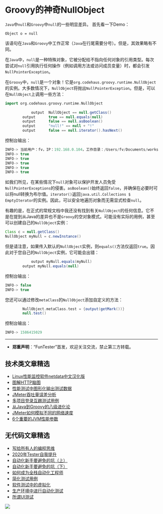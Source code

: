 # Groovy的神奇NullObject



`Java`中`null`和`Groovy`中`null`的一些明显差异。 首先看一下Demo：

`Object o = null`

该语句在`Java`和`Groovy`中工作正常（`Java`在行尾需要分号）。但是，其效果略有不同。

在`Java`中，`null`是一种特殊对象，它被分配给不指向任何对象的引用类型。每次尝试对`null`引用执行任何操作（例如调用方法或访问成员变量）时，都会引发`NullPointerException`。

在`Groovy`中，`null`是一个对象！它是`org.codehaus.groovy.runtime.NullObject`的实例。大多数情况下，`NullObject`将抛出`NullPointerException`。但是，可以在`NullObject`上调用一些方法：


```Groovy
import org.codehaus.groovy.runtime.NullObject
 
			output	NullObject == null.getClass()
        output		true == null.equals(null)
        output		false == null.asBoolean()
        output		"null!" == null + "!"
        output		false == null.iterator().hasNext()
```

控制台输出：


```Groovy
INFO-> 当前用户：fv，IP：192.168.0.104，工作目录：/Users/fv/Documents/workspace/fun/,系统编码格式:UTF-8,系统Mac OS X版本:10.15.4
INFO-> true
INFO-> true
INFO-> true
INFO-> true
INFO-> true

```

如我们所见，在某些情况下`null`对象可以保护开发人员免受`NullPointerExceptions`的侵害。`asBoolean()`始终返回`false`，并确保在必要时可以将null转换为布尔值。`iterator()`返回`java.util.Collections $ EmptyIterator`的实例。因此，可以安全地遍历对象而无需显式检查`null`。

有趣的是，在正式的常规文档中我还没有找到有关`NullObject`的任何信息。它不是在提到从Java的差异也不是`Groovy`的空对象模式。可能没有实际的用例，甚至可以创建自己的`NullObject`实例：

```Groovy
Class c = null.getClass()
NullObject myNull = c.newInstance()
```

但是请注意，如果传入默认的`NullObject`实例，则`equals()`方法仅返回`true`。因此对于您自己的`NullObject`实例，它可能会出错：

```Groovy
			output myNull.equals(myNull)
        output myNull.equals(null)
```
控制台输出：

```Groovy
INFO-> false
INFO-> true
```

您还可以通过修改`metaClass`的`NullObject`添加自定义的方法：

```Groovy
        NullObject.metaClass.test = {output(getMark())}
        null.test()
```

控制台输出：

```Groovy
INFO-> 1586415029
```


---
* **郑重声明**：“FunTester”首发，欢迎关注交流，禁止第三方转载。

## 技术类文章精选

- [Linux性能监控软件netdata中文汉化版](https://mp.weixin.qq.com/s/fdXtK-5WwKnxjLZdyg6-nA)
- [图解HTTP脑图](https://mp.weixin.qq.com/s/100Vm8FVEuXs0x6rDGTipw)
- [性能测试中图形化输出测试数据](https://mp.weixin.qq.com/s/EMvpYIsszdwBJFPIxztTvA)
- [JMeter吞吐量误差分析](https://mp.weixin.qq.com/s/jHKmFNrLmjpihnoigNNCSg)
- [多项目登录互踢测试用例](https://mp.weixin.qq.com/s/Nn_CUy_j7j6bUwHSkO0pCQ)
- [从Java到Groovy的八级进化论](https://mp.weixin.qq.com/s/QTrRHsD3w-zLGbn79y8yUg)
- [JMeter如何模拟不同的网络速度](https://mp.weixin.qq.com/s/1FCwNN2htfTGF6ItdkcCzw)
- [6个重要的JVM性能参数](https://mp.weixin.qq.com/s/b1QnapiAVn0HD5DQU9JrIw)

## 无代码文章精选

- [写给所有人的编程思维](https://mp.weixin.qq.com/s/Oj33UCnYfbUgzsBzEm2GPQ)
- [2020年Tester自我提升](https://mp.weixin.qq.com/s/vuhUp85_6Sbg6ReAN3TTSQ)
- [自动化新手要避免的坑（上）](https://mp.weixin.qq.com/s/MjcX40heTRhEgCFhInoqYQ)
- [自动化新手要避免的坑（下）](https://mp.weixin.qq.com/s/azDUo1IO5JgkJIS9n1CMRg)
- [如何成为全栈自动化工程师](https://mp.weixin.qq.com/s/j2rQ3COFhg939KLrgKr_bg)
- [简化测试用例](https://mp.weixin.qq.com/s/BhwfDqhN9yoa3Iul_Eu5TA)
- [软件测试中的虚拟化](https://mp.weixin.qq.com/s/zHyJiNFgHIo2ZaPFXsxQMg)
- [生产环境中进行自动化测试](https://mp.weixin.qq.com/s/JKEGRLOlgpINUxs-6mohzA)
- [所谓UI测试](https://mp.weixin.qq.com/s/wDvUy_BhQZCSCqrlC2j1qA)


![](https://mmbiz.qpic.cn/mmbiz_png/13eN86FKXzDkiawpL3o8umv1EgHOc2OE1H8DtTMQSXWTOgFYPMSGtoX2BZlricBBJun4hMGUOJd7uibe68zQecRFw/640?wx_fmt=png&tp=webp&wxfrom=5&wx_lazy=1&wx_co=1)